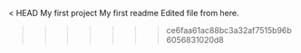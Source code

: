 < HEAD
My first project
My first readme
Edited file from here.
>>>>>>> ce6faa61ac88bc3a32af7515b96b6056831020d8
